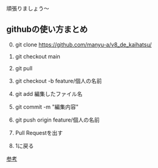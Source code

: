 頑張りましょう～

## githubの使い方まとめ


0. git clone https://github.com/manyu-a/v8_de_kaihatsu/

1. git checkout main
1. git pull
1. git checkout -b feature/個人の名前
1. git add 編集したファイル名 
1. git commit -m "編集内容"
1. git push origin feature/個人の名前
1. Pull Requestを出す
1. 1に戻る  


[参考](https://qiita.com/siida36/items/880d92559af9bd245c34)
